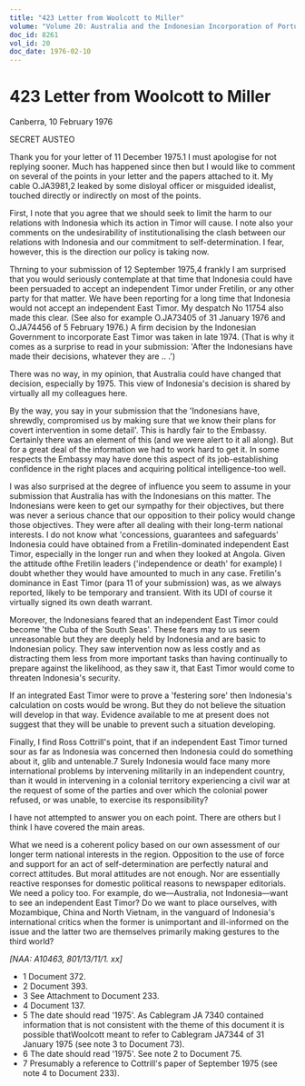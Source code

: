 ```yaml
---
title: "423 Letter from Woolcott to Miller"
volume: "Volume 20: Australia and the Indonesian Incorporation of Portuguese Timor, 1974-1976"
doc_id: 8261
vol_id: 20
doc_date: 1976-02-10
---
```


# 423 Letter from Woolcott to Miller

Canberra, 10 February 1976

SECRET AUSTEO

Thank you for your letter of 11 December 1975.1 I must apologise for not replying sooner. Much has happened since then but I would like to comment on several of the points in your letter and the papers attached to it. My cable O.JA3981,2 leaked by some disloyal officer or misguided idealist, touched directly or indirectly on most of the points.

First, I note that you agree that we should seek to limit the harm to our relations with Indonesia which its action in Timor will cause. I note also your comments on the undesirability of institutionalising the clash between our relations with Indonesia and our commitment to self-determination. I fear, however, this is the direction our policy is taking now.

Thrning to your submission of 12 September 1975,4 frankly I am surprised that you would seriously contemplate at that time that Indonesia could have been persuaded to accept an independent Timor under Fretilin, or any other party for that matter. We have been reporting for a long time that Indonesia would not accept an independent East Timor. My despatch No 11754 also made this clear. (See also for example O.JA73405 of 31 January 1976 and O.JA74456 of 5 February 1976.) A firm decision by the Indonesian Government to incorporate East Timor was taken in late 1974. (That is why it comes as a surprise to read in your submission: 'After the Indonesians have made their decisions, whatever they are .. .')

There was no way, in my opinion, that Australia could have changed that decision, especially by 1975. This view of Indonesia's decision is shared by virtually all my colleagues here.

By the way, you say in your submission that the 'Indonesians have, shrewdly, compromised us by making sure that we know their plans for covert intervention in some detail'. This is hardly fair to the Embassy. Certainly there was an element of this (and we were alert to it all along). But for a great deal of the information we had to work hard to get it. In some respects the Embassy may have done this aspect of its job-establishing confidence in the right places and acquiring political intelligence-too well.

I was also surprised at the degree of influence you seem to assume in your submission that Australia has with the Indonesians on this matter. The Indonesians were keen to get our sympathy for their objectives, but there was never a serious chance that our opposition to their policy would change those objectives. They were after all dealing with their long-term national interests. I do not know what 'concessions, guarantees and safeguards' Indonesia could have obtained from a Fretilin-dominated independent East Timor, especially in the longer run and when they looked at Angola. Given the attitude ofthe Fretilin leaders ('independence or death' for example) I doubt whether they would have amounted to much in any case. Fretilin's dominance in East Timor (para 11 of your submission) was, as we always reported, likely to be temporary and transient. With its UDI of course it virtually signed its own death warrant.

Moreover, the Indonesians feared that an independent East Timor could become 'the Cuba of the South Seas'. These fears may to us seem unreasonable but they are deeply held by Indonesia and are basic to Indonesian policy. They saw intervention now as less costly and as distracting them less from more important tasks than having continually to prepare against the likelihood, as they saw it, that East Timor would come to threaten Indonesia's security.

If an integrated East Timor were to prove a 'festering sore' then Indonesia's calculation on costs would be wrong. But they do not believe the situation will develop in that way. Evidence available to me at present does not suggest that they will be unable to prevent such a situation developing.

Finally, I find Ross Cottrill's point, that if an independent East Timor turned sour as far as Indonesia was concerned then Indonesia could do something about it, glib and untenable.7 Surely Indonesia would face many more international problems by intervening militarily in an independent country, than it would in intervening in a colonial territory experiencing a civil war at the request of some of the parties and over which the colonial power refused, or was unable, to exercise its responsibility?

I have not attempted to answer you on each point. There are others but I think I have covered the main areas.

What we need is a coherent policy based on our own assessment of our longer term national interests in the region. Opposition to the use of force and support for an act of self­-determination are perfectly natural and correct attitudes. But moral attitudes are not enough. Nor are essentially reactive responses for domestic political reasons to newspaper editorials. We need a policy too. For example, do we—Australia, not Indonesia—want to see an independent East Timor? Do we want to place ourselves, with Mozambique, China and North Vietnam, in the vanguard of Indonesia's international critics when the former is unimportant and ill-informed on the issue and the latter two are themselves primarily making gestures to the third world?

_[NAA: A10463, 801/13/11/1. xx]_

  * 1 Document 372.
  * 2 Document 393.
  * 3 See Attachment to Document 233.
  * 4 Document 137.
  * 5 The date should read '1975'. As Cablegram JA 7340 contained information that is not consistent with the theme of this document it is possible thatWoolcott meant to refer to Cablegram JA7344 of 31 January 1975 (see note 3 to Document 73).
  * 6 The date should read '1975'. See note 2 to Document 75.
  * 7 Presumably a reference to Cottrill's paper of September 1975 (see note 4 to Document 233).


